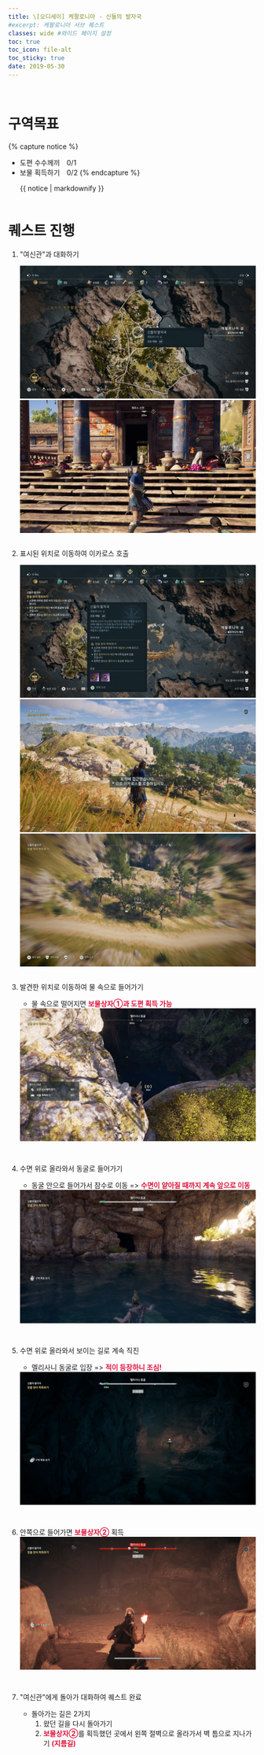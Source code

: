 ```yaml
---
title: \[오디세이] 케팔로니아 - 신들의 발자국
#excerpt: 케팔로니아 서브 퀘스트
classes: wide #와이드 페이지 설정
toc: true
toc_icon: file-alt
toc_sticky: true
date: 2019-05-30
---
```


<head>
    <style type="text/css">
        aside { font-size: 22px; }
        section { font-size: 16px; }
        .notice--primary > ul { font-size: 14px; }
        tbody, th { text-align: center; }
        .notice--primary { width: 50%; margin-left: 24px; }
        b { color: crimson; }
    </style>
    
</head>
<br>


# 구역목표
{% capture notice %}
* 도편 수수께끼　0/1
* 보물 획득하기　0/2
{% endcapture %}

<div class="notice--primary">{{ notice | markdownify }}</div>
<br>

# 퀘스트 진행

1. "여신관"과 대화하기
    <figure class="half" style="margin: 0px;">
        <a href="https://raw.githubusercontent.com/kimguri/kimguri.github.io/master/assets/images/aoc/kephallonia/02-In-the-Footsteps-of-the-Gods/1-1.png">
            <img src="https://raw.githubusercontent.com/kimguri/kimguri.github.io/master/assets/images/aoc/kephallonia/02-In-the-Footsteps-of-the-Gods/1-1.png">
        </a>
        <a href="https://raw.githubusercontent.com/kimguri/kimguri.github.io/master/assets/images/aoc/kephallonia/02-In-the-Footsteps-of-the-Gods/1-2.png">
            <img src="https://raw.githubusercontent.com/kimguri/kimguri.github.io/master/assets/images/aoc/kephallonia/02-In-the-Footsteps-of-the-Gods/1-2.png">
        </a>
    </figure>
    <pre></pre>
    
2. 표시된 위치로 이동하여 이카로스 호출
    <figure class="third" style="margin: 0px;">
        <a href="https://raw.githubusercontent.com/kimguri/kimguri.github.io/master/assets/images/aoc/kephallonia/02-In-the-Footsteps-of-the-Gods/2-1.png">
            <img src="https://raw.githubusercontent.com/kimguri/kimguri.github.io/master/assets/images/aoc/kephallonia/02-In-the-Footsteps-of-the-Gods/2-1.png">
        </a>
        <a href="https://raw.githubusercontent.com/kimguri/kimguri.github.io/master/assets/images/aoc/kephallonia/02-In-the-Footsteps-of-the-Gods/2-2.png">
            <img src="https://raw.githubusercontent.com/kimguri/kimguri.github.io/master/assets/images/aoc/kephallonia/02-In-the-Footsteps-of-the-Gods/2-2.png">
        </a>
        <a href="https://raw.githubusercontent.com/kimguri/kimguri.github.io/master/assets/images/aoc/kephallonia/02-In-the-Footsteps-of-the-Gods/2-3.png">
            <img src="https://raw.githubusercontent.com/kimguri/kimguri.github.io/master/assets/images/aoc/kephallonia/02-In-the-Footsteps-of-the-Gods/2-3.png">
        </a>
    </figure>
    <pre></pre>

3. 발견한 위치로 이동하여 물 속으로 들어가기
    - 물 속으로 떨어지면 <b>보물상자①과 도편 획득 가능</b>
    <a href="https://raw.githubusercontent.com/kimguri/kimguri.github.io/master/assets/images/aoc/kephallonia/02-In-the-Footsteps-of-the-Gods/3-1.png">
        <img src="https://raw.githubusercontent.com/kimguri/kimguri.github.io/master/assets/images/aoc/kephallonia/02-In-the-Footsteps-of-the-Gods/3-1.png">
    </a>
    <pre></pre><pre></pre>

4. 수면 위로 올라와서 동굴로 들어가기
    - 동굴 안으로 들어가서 잠수로 이동 => <b>수면이 얕아질 때까지 계속 앞으로 이동</b>
    <a href="https://raw.githubusercontent.com/kimguri/kimguri.github.io/master/assets/images/aoc/kephallonia/02-In-the-Footsteps-of-the-Gods/4.png">
        <img src="https://raw.githubusercontent.com/kimguri/kimguri.github.io/master/assets/images/aoc/kephallonia/02-In-the-Footsteps-of-the-Gods/4.png">
    </a>
    <pre></pre><pre></pre>

5. 수면 위로 올라와서 보이는 길로 계속 직진
    - 멜리사니 동굴로 입장 => <b>적이 등장하니 조심!</b>
    <a href="https://raw.githubusercontent.com/kimguri/kimguri.github.io/master/assets/images/aoc/kephallonia/02-In-the-Footsteps-of-the-Gods/5.png">
        <img src="https://raw.githubusercontent.com/kimguri/kimguri.github.io/master/assets/images/aoc/kephallonia/02-In-the-Footsteps-of-the-Gods/5.png">
    </a>
    <pre></pre><pre></pre>

6. 안쪽으로 들어가면 <b>보물상자②</b> 획득
    <a href="https://raw.githubusercontent.com/kimguri/kimguri.github.io/master/assets/images/aoc/kephallonia/02-In-the-Footsteps-of-the-Gods/6.png">
        <img src="https://raw.githubusercontent.com/kimguri/kimguri.github.io/master/assets/images/aoc/kephallonia/02-In-the-Footsteps-of-the-Gods/6.png">
    </a>
    <pre></pre><pre></pre>

7. "여신관"에게 돌아가 대화하여 퀘스트 완료
    - 돌아가는 길은 2가지<br/>
        1) 왔던 길을 다시 돌아가기<br/>
        2) <b>보물상자②</b>를 획득했던 곳에서 왼쪽 절벽으로 올라가서 벽 틈으로 지나가기 <b>(지름길)</b>